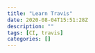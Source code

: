 ```yaml
---
title: "Learn Travis"
date: 2020-08-04T15:51:28Z
description: ""
tags: [CI, travis]
categories: []
---
```

